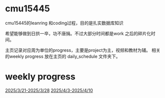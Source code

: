 # cmu15445
cmu15445的leanring 和coding过程，目的是扎实数据库知识

希望能够做到日拱一卒，功不唐捐。不过大部分时间都是work 之后的碎片化时间。

主页记录对应周为单位的progress，主要是project为主，视频和教材为辅。
相关的weekly progress 放在主页的 daily_schedule 文件夹下。

# weekly progress
[2025/3/21-2025/3/28](/daily_schedule/2025_3_21_3_28.md)
[2025/4/3-2025/4/10](/daily_schedule/2025_4_3_4_10.md)
